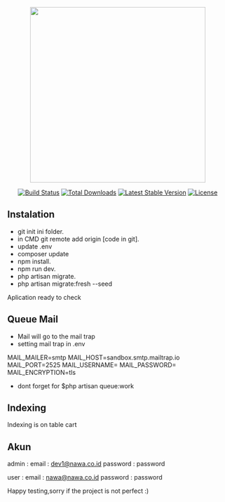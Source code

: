 <p align="center"><a href="https://laravel.com" target="_blank"><img src="https://raw.githubusercontent.com/laravel/art/master/logo-lockup/5%20SVG/2%20CMYK/1%20Full%20Color/laravel-logolockup-cmyk-red.svg" width="400"></a></p>

<p align="center">
<a href="https://travis-ci.org/laravel/framework"><img src="https://travis-ci.org/laravel/framework.svg" alt="Build Status"></a>
<a href="https://packagist.org/packages/laravel/framework"><img src="https://img.shields.io/packagist/dt/laravel/framework" alt="Total Downloads"></a>
<a href="https://packagist.org/packages/laravel/framework"><img src="https://img.shields.io/packagist/v/laravel/framework" alt="Latest Stable Version"></a>
<a href="https://packagist.org/packages/laravel/framework"><img src="https://img.shields.io/packagist/l/laravel/framework" alt="License"></a>
</p>

## Instalation

- git init ini folder.
- in CMD git remote add origin [code in git].
- update .env
- composer update
- npm install.
- npm run dev.
- php artisan migrate.
- php artisan migrate:fresh --seed

Aplication ready to check

## Queue Mail

- Mail will go to the mail trap
- setting mail trap in .env

MAIL_MAILER=smtp
MAIL_HOST=sandbox.smtp.mailtrap.io
MAIL_PORT=2525
MAIL_USERNAME=
MAIL_PASSWORD=
MAIL_ENCRYPTION=tls

- dont forget for $php artisan queue:work

## Indexing

Indexing is on table cart

## Akun

admin : 
email : dev1@nawa.co.id
password : password

user : 
email : nawa@nawa.co.id
password : password

Happy testing,sorry if the project is not perfect :)
